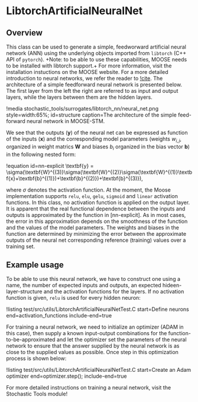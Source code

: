 # LibtorchArtificialNeuralNet

## Overview

This class can be used to generate a simple, feedworward artificial neural network (ANN)
using the underlying objects imported from `libtorch` (C++ API of `pytorch`). +Note:
to be able to use these capabilities, MOOSE needs to be installed with libtorch support.+ For
more information, visit the installation instuctions on the MOOSE website.
For a more detailed introduction to neural networks, we refer the reader to [!cite](muller1995neural).
The architecture of a simple feedforward neural network is presented below. The first layer
from the left the right are referred to as input and output layers,
while the layers between them are the hidden layers.

!media stochastic_tools/surrogates/libtorch_nn/neural_net.png style=width:65%; id=structure
      caption=The architecture of the simple feed-forward neural network in MOOSE-STM.


We see that the outputs ($\textbf{y}$) of the neural net can be expressed as function of the
inputs ($\textbf{x}$) and the corresponding model parameters (weights $w_{i,j}$, organized in
weight matrics $\textbf{W}$ and biases $b_i$ organized in the bias vector $\textbf{b}$)
in the following nested form:

!equation id=nn-explicit
\textbf{y} = \sigma(\textbf{W}^{(3)}\sigma(\textbf{W}^{(2)}\sigma(\textbf{W}^{(1)}\textbf{x}+\textbf{b}^{(1)})+\textbf{b}^{(2)})+\textbf{b}^{(3)}),

where $\sigma$ denotes the activation function. At the moment, the Moose implementation
supports `relu`, `elu`, `gelu`, `sigmoid` and `linear` activation functions.
 In this class, no activation function is applied on the
output layer. It is apparent that the real functional dependence between the inputs and outputs
is approximated by the function in [nn-explicit]. As in most cases, the error in this approximation depends on the
smoothness of the function and the values of the model parameters. The weights and
biases in the function are determined by minimizing the error between the
approximate outputs of the neural net corresponding reference (training) values
over a training set.

## Example usage

To be able to use this neural network, we have to construct one using a name,
the number of expected inputs and outputs, an expected hideen-layer-structure and
the activation functions for the layers. If no activation function is given,
`relu` is used for every hidden neuron:

!listing test/src/utils/LibtorchArtificialNeuralNetTest.C start=Define neurons end=activation_functions include-end=true

For training a neural network, we need to initialize an optimizer (ADAM in this case),
then supply a known input-output combinations for the function-to-be-approximated
and let the optimizer set the parameters of the neural network to ensure that the
answer supplied by the neural network is as close to the supplied values as possible.
Once step in this optimization process is shown below:

!listing test/src/utils/LibtorchArtificialNeuralNetTest.C start=Create an Adam optimizer end=optimizer.step(); include-end=true


For more detailed instructions on training a neural network, visit the Stochastic Tools module!
